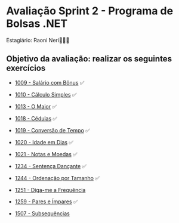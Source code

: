 # Avaliação Sprint 2 - Programa de Bolsas .NET

Estagiário: Raoni Neri👨🏽‍💻

## Objetivo da avaliação: realizar os seguintes exercícios 

* [1009 - Salário com Bônus](https://www.beecrowd.com.br/judge/pt/problems/view/1009) ✅

* [1010 - Cálculo Simples](https://www.beecrowd.com.br/judge/pt/problems/view/1010) ✅
* [1013 - O Maior](https://www.beecrowd.com.br/judge/pt/problems/view/1013) ✅
* [1018 - Cédulas](https://www.beecrowd.com.br/judge/pt/problems/view/1018) ✅
* [1019 - Conversão de Tempo](https://www.beecrowd.com.br/judge/pt/problems/view/1019) ✅
* [1020 - Idade em Dias](https://www.beecrowd.com.br/judge/pt/problems/view/1020) ✅
* [1021 - Notas e Moedas](https://www.beecrowd.com.br/judge/pt/problems/view/1021) ✅
* [1234 - Sentença Dançante](https://www.beecrowd.com.br/judge/pt/problems/view/1234) ✅
* [1244 - Ordenação por Tamanho](https://www.beecrowd.com.br/judge/pt/problems/view/1244) ✅
* [1251 - Diga-me a Frequência](https://www.beecrowd.com.br/judge/pt/problems/view/1251) 
* [1259 - Pares e Ímpares](https://www.beecrowd.com.br/judge/pt/problems/view/1259) ✅
* [1507 - Subsequências](https://www.beecrowd.com.br/judge/pt/problems/view/1507) 

